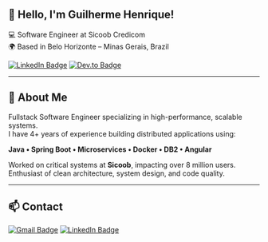 ## 👋 Hello, I'm Guilherme Henrique!

💻 Software Engineer at Sicoob Credicom  
🌍 Based in Belo Horizonte – Minas Gerais, Brazil  

[![LinkedIn Badge](https://img.shields.io/badge/LinkedIn-0077B5?style=for-the-badge&logo=linkedin&logoColor=white)](www.linkedin.com/in/guihenriquecoelho)
[![Dev.to Badge](https://img.shields.io/badge/dev.to-0A0A0A?style=for-the-badge&logo=devdotto&logoColor=white)](https://dev.to/ghenriquec)

---

## 🧠 About Me

Fullstack Software Engineer specializing in high-performance, scalable systems.  
I have 4+ years of experience building distributed applications using:

**Java • Spring Boot • Microservices • Docker • DB2 • Angular**  

Worked on critical systems at **Sicoob**, impacting over 8 million users.  
Enthusiast of clean architecture, system design, and code quality.

---

## 📫 Contact

[![Gmail Badge](https://img.shields.io/badge/Gmail-D14836?style=for-the-badge&logo=gmail&logoColor=white)](mailto:guilhermehenriquecoelhos.dev@gmail.com)
[![LinkedIn Badge](https://img.shields.io/badge/LinkedIn-0077B5?style=for-the-badge&logo=linkedin&logoColor=white)](www.linkedin.com/in/guihenriquecoelho)

